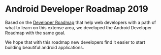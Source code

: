 # Android Developer Roadmap 2019

Based on the [Developer Roadmap](https://github.com/kamranahmedse/developer-roadmap) that help web developers with a path of what to learn on this extense area, we developed the Android Developer Roadmap with the same goal.

We hope that with this roadmap new developers find it easier to start building beautiful android applications.